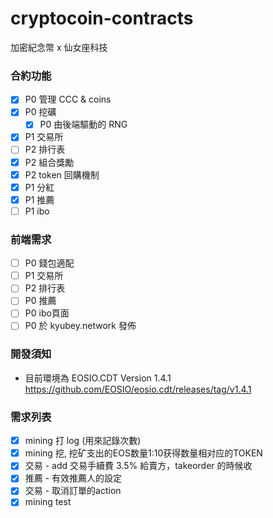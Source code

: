 # cryptocoin-contracts
加密紀念幣 x 仙女座科技

### 合約功能
- [x] P0 管理 CCC & coins
- [x] P0 挖礦
    - [x] P0 由後端驅動的 RNG 
- [x] P1 交易所
- [ ] P2 排行表
- [x] P2 組合獎勵
- [x] P2 token 回購機制
- [x] P1 分紅
- [x] P1 推薦
- [ ] P1 ibo

### 前端需求
- [ ] P0 錢包適配
- [ ] P1 交易所
- [ ] P2 排行表
- [ ] P0 推薦
- [ ] P0 ibo頁面 
- [ ] P0 於 kyubey.network 發佈

### 開發須知
* 目前環境為 EOSIO.CDT Version 1.4.1 https://github.com/EOSIO/eosio.cdt/releases/tag/v1.4.1

### 需求列表
- [x] mining 打 log (用來記錄次數)
- [x] mining 挖, 挖矿支出的EOS数量1:10获得数量相对应的TOKEN
- [x] 交易 - add 交易手續費 3.5% 給賣方，takeorder 的時候收
- [x] 推薦 - 有效推薦人的設定
- [x] 交易 - 取消訂單的action
- [x] mining test